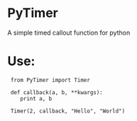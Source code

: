 # PyTimer
A simple timed callout function for python

# Use:

 ```
  from PyTimer import Timer

  def callback(a, b, **kwargs):
     print a, b
 
  Timer(2, callback, "Hello", "World")
 ```

